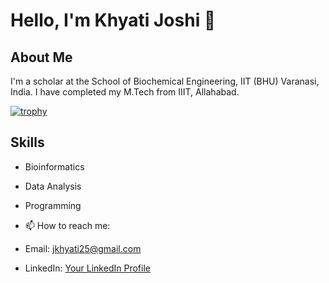 # Hello, I'm Khyati Joshi 👋

## About Me
I'm a scholar at the School of Biochemical Engineering, IIT (BHU) Varanasi, India. I have completed my M.Tech from IIIT, Allahabad.

[![trophy](https://github-profile-trophy.vercel.app/?username=Khyati006&theme=radical)](https://github.com/Khyati006/github-profile-trophy)

## Skills
- Bioinformatics
- Data Analysis
- Programming


- 📫 How to reach me:
- Email: jkhyati25@gmail.com
- LinkedIn: [Your LinkedIn Profile](www.linkedin.com/in/khyatijoshi25)


<!--
**Khyati006/Khyati006** is a ✨ _special_ ✨ repository because its `README.md` (this file) appears on your GitHub profile.

Here are some ideas to get you started:

- 🔭 I’m currently working on ...
- 🌱 I’m currently learning ...
- 👯 I’m looking to collaborate on ...
- 🤔 I’m looking for help with ...
- 💬 Ask me about ...
- 📫 How to reach me: ...
- 😄 Pronouns: ...
- ⚡ Fun fact: ...
-->
